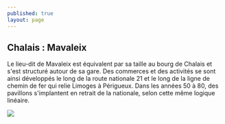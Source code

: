 ```yaml
---
published: true
layout: page
---
```

## Chalais : Mavaleix

Le lieu-dit de Mavaleix est équivalent par sa taille au bourg de Chalais et s'est structuré autour de sa gare. Des commerces et des activités se sont ainsi développés le long de la route nationale 21 et le long de la ligne de chemin de fer qui relie Limoges à Périgueux. Dans les années 50 à 80, des pavillons s'implantent en retrait de la nationale, selon cette même logique linéaire.

![]({{site.baseurl}}/data/images/3/histoire/03_HISTOIRE_POP_EVOL_05.jpg)
